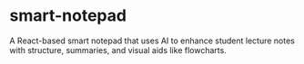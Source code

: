 # smart-notepad
 A React-based smart notepad that uses AI to enhance student lecture notes with structure, summaries, and visual aids like flowcharts.
